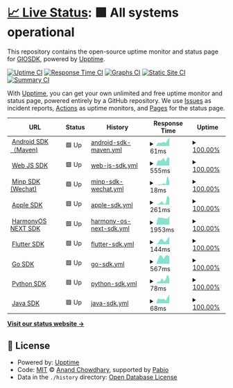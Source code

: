 # [📈 Live Status](https://GIOSDK.github.io/growingio-sdk-upptime): <!--live status--> **🟩 All systems operational**

This repository contains the open-source uptime monitor and status page for [GIOSDK](https://GIOSDK.github.io/growingio-sdk-upptime), powered by [Upptime](https://github.com/upptime/upptime).

[![Uptime CI](https://github.com/GIOSDK/growingio-sdk-upptime/workflows/Uptime%20CI/badge.svg)](https://github.com/GIOSDK/growingio-sdk-upptime/actions?query=workflow%3A%22Uptime+CI%22)
[![Response Time CI](https://github.com/GIOSDK/growingio-sdk-upptime/workflows/Response%20Time%20CI/badge.svg)](https://github.com/GIOSDK/growingio-sdk-upptime/actions?query=workflow%3A%22Response+Time+CI%22)
[![Graphs CI](https://github.com/GIOSDK/growingio-sdk-upptime/workflows/Graphs%20CI/badge.svg)](https://github.com/GIOSDK/growingio-sdk-upptime/actions?query=workflow%3A%22Graphs+CI%22)
[![Static Site CI](https://github.com/GIOSDK/growingio-sdk-upptime/workflows/Static%20Site%20CI/badge.svg)](https://github.com/GIOSDK/growingio-sdk-upptime/actions?query=workflow%3A%22Static+Site+CI%22)
[![Summary CI](https://github.com/GIOSDK/growingio-sdk-upptime/workflows/Summary%20CI/badge.svg)](https://github.com/GIOSDK/growingio-sdk-upptime/actions?query=workflow%3A%22Summary+CI%22)

With [Upptime](https://upptime.js.org), you can get your own unlimited and free uptime monitor and status page, powered entirely by a GitHub repository. We use [Issues](https://github.com/GIOSDK/growingio-sdk-upptime/issues) as incident reports, [Actions](https://github.com/GIOSDK/growingio-sdk-upptime/actions) as uptime monitors, and [Pages](https://GIOSDK.github.io/growingio-sdk-upptime) for the status page.

<!--start: status pages-->
<!-- This summary is generated by Upptime (https://github.com/upptime/upptime) -->
<!-- Do not edit this manually, your changes will be overwritten -->
<!-- prettier-ignore -->
| URL | Status | History | Response Time | Uptime |
| --- | ------ | ------- | ------------- | ------ |
| <img alt="" src="https://icons.duckduckgo.com/ip3/repo.maven.apache.org.ico" height="13"> [Android SDK（Maven)](https://repo.maven.apache.org/maven2/com/growingio/) | 🟩 Up | [android-sdk-maven.yml](https://github.com/GIOSDK/growingio-sdk-upptime/commits/HEAD/history/android-sdk-maven.yml) | <details><summary><img alt="Response time graph" src="./graphs/android-sdk-maven/response-time-week.png" height="20"> 61ms</summary><br><a href="https://GIOSDK.github.io/growingio-sdk-upptime/history/android-sdk-maven"><img alt="Response time 69" src="https://img.shields.io/endpoint?url=https%3A%2F%2Fraw.githubusercontent.com%2FGIOSDK%2Fgrowingio-sdk-upptime%2FHEAD%2Fapi%2Fandroid-sdk-maven%2Fresponse-time.json"></a><br><a href="https://GIOSDK.github.io/growingio-sdk-upptime/history/android-sdk-maven"><img alt="24-hour response time 114" src="https://img.shields.io/endpoint?url=https%3A%2F%2Fraw.githubusercontent.com%2FGIOSDK%2Fgrowingio-sdk-upptime%2FHEAD%2Fapi%2Fandroid-sdk-maven%2Fresponse-time-day.json"></a><br><a href="https://GIOSDK.github.io/growingio-sdk-upptime/history/android-sdk-maven"><img alt="7-day response time 61" src="https://img.shields.io/endpoint?url=https%3A%2F%2Fraw.githubusercontent.com%2FGIOSDK%2Fgrowingio-sdk-upptime%2FHEAD%2Fapi%2Fandroid-sdk-maven%2Fresponse-time-week.json"></a><br><a href="https://GIOSDK.github.io/growingio-sdk-upptime/history/android-sdk-maven"><img alt="30-day response time 80" src="https://img.shields.io/endpoint?url=https%3A%2F%2Fraw.githubusercontent.com%2FGIOSDK%2Fgrowingio-sdk-upptime%2FHEAD%2Fapi%2Fandroid-sdk-maven%2Fresponse-time-month.json"></a><br><a href="https://GIOSDK.github.io/growingio-sdk-upptime/history/android-sdk-maven"><img alt="1-year response time 69" src="https://img.shields.io/endpoint?url=https%3A%2F%2Fraw.githubusercontent.com%2FGIOSDK%2Fgrowingio-sdk-upptime%2FHEAD%2Fapi%2Fandroid-sdk-maven%2Fresponse-time-year.json"></a></details> | <details><summary><a href="https://GIOSDK.github.io/growingio-sdk-upptime/history/android-sdk-maven">100.00%</a></summary><a href="https://GIOSDK.github.io/growingio-sdk-upptime/history/android-sdk-maven"><img alt="All-time uptime 100.00%" src="https://img.shields.io/endpoint?url=https%3A%2F%2Fraw.githubusercontent.com%2FGIOSDK%2Fgrowingio-sdk-upptime%2FHEAD%2Fapi%2Fandroid-sdk-maven%2Fuptime.json"></a><br><a href="https://GIOSDK.github.io/growingio-sdk-upptime/history/android-sdk-maven"><img alt="24-hour uptime 100.00%" src="https://img.shields.io/endpoint?url=https%3A%2F%2Fraw.githubusercontent.com%2FGIOSDK%2Fgrowingio-sdk-upptime%2FHEAD%2Fapi%2Fandroid-sdk-maven%2Fuptime-day.json"></a><br><a href="https://GIOSDK.github.io/growingio-sdk-upptime/history/android-sdk-maven"><img alt="7-day uptime 100.00%" src="https://img.shields.io/endpoint?url=https%3A%2F%2Fraw.githubusercontent.com%2FGIOSDK%2Fgrowingio-sdk-upptime%2FHEAD%2Fapi%2Fandroid-sdk-maven%2Fuptime-week.json"></a><br><a href="https://GIOSDK.github.io/growingio-sdk-upptime/history/android-sdk-maven"><img alt="30-day uptime 100.00%" src="https://img.shields.io/endpoint?url=https%3A%2F%2Fraw.githubusercontent.com%2FGIOSDK%2Fgrowingio-sdk-upptime%2FHEAD%2Fapi%2Fandroid-sdk-maven%2Fuptime-month.json"></a><br><a href="https://GIOSDK.github.io/growingio-sdk-upptime/history/android-sdk-maven"><img alt="1-year uptime 100.00%" src="https://img.shields.io/endpoint?url=https%3A%2F%2Fraw.githubusercontent.com%2FGIOSDK%2Fgrowingio-sdk-upptime%2FHEAD%2Fapi%2Fandroid-sdk-maven%2Fuptime-year.json"></a></details>
| <img alt="" src="https://icons.duckduckgo.com/ip3/assets.giocdn.com.ico" height="13"> [Web JS SDK](https://assets.giocdn.com/sdk/webjs/gdp-full.js) | 🟩 Up | [web-js-sdk.yml](https://github.com/GIOSDK/growingio-sdk-upptime/commits/HEAD/history/web-js-sdk.yml) | <details><summary><img alt="Response time graph" src="./graphs/web-js-sdk/response-time-week.png" height="20"> 555ms</summary><br><a href="https://GIOSDK.github.io/growingio-sdk-upptime/history/web-js-sdk"><img alt="Response time 507" src="https://img.shields.io/endpoint?url=https%3A%2F%2Fraw.githubusercontent.com%2FGIOSDK%2Fgrowingio-sdk-upptime%2FHEAD%2Fapi%2Fweb-js-sdk%2Fresponse-time.json"></a><br><a href="https://GIOSDK.github.io/growingio-sdk-upptime/history/web-js-sdk"><img alt="24-hour response time 713" src="https://img.shields.io/endpoint?url=https%3A%2F%2Fraw.githubusercontent.com%2FGIOSDK%2Fgrowingio-sdk-upptime%2FHEAD%2Fapi%2Fweb-js-sdk%2Fresponse-time-day.json"></a><br><a href="https://GIOSDK.github.io/growingio-sdk-upptime/history/web-js-sdk"><img alt="7-day response time 555" src="https://img.shields.io/endpoint?url=https%3A%2F%2Fraw.githubusercontent.com%2FGIOSDK%2Fgrowingio-sdk-upptime%2FHEAD%2Fapi%2Fweb-js-sdk%2Fresponse-time-week.json"></a><br><a href="https://GIOSDK.github.io/growingio-sdk-upptime/history/web-js-sdk"><img alt="30-day response time 498" src="https://img.shields.io/endpoint?url=https%3A%2F%2Fraw.githubusercontent.com%2FGIOSDK%2Fgrowingio-sdk-upptime%2FHEAD%2Fapi%2Fweb-js-sdk%2Fresponse-time-month.json"></a><br><a href="https://GIOSDK.github.io/growingio-sdk-upptime/history/web-js-sdk"><img alt="1-year response time 507" src="https://img.shields.io/endpoint?url=https%3A%2F%2Fraw.githubusercontent.com%2FGIOSDK%2Fgrowingio-sdk-upptime%2FHEAD%2Fapi%2Fweb-js-sdk%2Fresponse-time-year.json"></a></details> | <details><summary><a href="https://GIOSDK.github.io/growingio-sdk-upptime/history/web-js-sdk">100.00%</a></summary><a href="https://GIOSDK.github.io/growingio-sdk-upptime/history/web-js-sdk"><img alt="All-time uptime 100.00%" src="https://img.shields.io/endpoint?url=https%3A%2F%2Fraw.githubusercontent.com%2FGIOSDK%2Fgrowingio-sdk-upptime%2FHEAD%2Fapi%2Fweb-js-sdk%2Fuptime.json"></a><br><a href="https://GIOSDK.github.io/growingio-sdk-upptime/history/web-js-sdk"><img alt="24-hour uptime 100.00%" src="https://img.shields.io/endpoint?url=https%3A%2F%2Fraw.githubusercontent.com%2FGIOSDK%2Fgrowingio-sdk-upptime%2FHEAD%2Fapi%2Fweb-js-sdk%2Fuptime-day.json"></a><br><a href="https://GIOSDK.github.io/growingio-sdk-upptime/history/web-js-sdk"><img alt="7-day uptime 100.00%" src="https://img.shields.io/endpoint?url=https%3A%2F%2Fraw.githubusercontent.com%2FGIOSDK%2Fgrowingio-sdk-upptime%2FHEAD%2Fapi%2Fweb-js-sdk%2Fuptime-week.json"></a><br><a href="https://GIOSDK.github.io/growingio-sdk-upptime/history/web-js-sdk"><img alt="30-day uptime 100.00%" src="https://img.shields.io/endpoint?url=https%3A%2F%2Fraw.githubusercontent.com%2FGIOSDK%2Fgrowingio-sdk-upptime%2FHEAD%2Fapi%2Fweb-js-sdk%2Fuptime-month.json"></a><br><a href="https://GIOSDK.github.io/growingio-sdk-upptime/history/web-js-sdk"><img alt="1-year uptime 100.00%" src="https://img.shields.io/endpoint?url=https%3A%2F%2Fraw.githubusercontent.com%2FGIOSDK%2Fgrowingio-sdk-upptime%2FHEAD%2Fapi%2Fweb-js-sdk%2Fuptime-year.json"></a></details>
| <img alt="" src="https://icons.duckduckgo.com/ip3/assets.giocdn.com.ico" height="13"> [Minp SDK (Wechat)](https://assets.giocdn.com/sdk/minip/4.4.1/gio-wechat.js) | 🟩 Up | [minp-sdk-wechat.yml](https://github.com/GIOSDK/growingio-sdk-upptime/commits/HEAD/history/minp-sdk-wechat.yml) | <details><summary><img alt="Response time graph" src="./graphs/minp-sdk-wechat/response-time-week.png" height="20"> 18ms</summary><br><a href="https://GIOSDK.github.io/growingio-sdk-upptime/history/minp-sdk-wechat"><img alt="Response time 214" src="https://img.shields.io/endpoint?url=https%3A%2F%2Fraw.githubusercontent.com%2FGIOSDK%2Fgrowingio-sdk-upptime%2FHEAD%2Fapi%2Fminp-sdk-wechat%2Fresponse-time.json"></a><br><a href="https://GIOSDK.github.io/growingio-sdk-upptime/history/minp-sdk-wechat"><img alt="24-hour response time 26" src="https://img.shields.io/endpoint?url=https%3A%2F%2Fraw.githubusercontent.com%2FGIOSDK%2Fgrowingio-sdk-upptime%2FHEAD%2Fapi%2Fminp-sdk-wechat%2Fresponse-time-day.json"></a><br><a href="https://GIOSDK.github.io/growingio-sdk-upptime/history/minp-sdk-wechat"><img alt="7-day response time 18" src="https://img.shields.io/endpoint?url=https%3A%2F%2Fraw.githubusercontent.com%2FGIOSDK%2Fgrowingio-sdk-upptime%2FHEAD%2Fapi%2Fminp-sdk-wechat%2Fresponse-time-week.json"></a><br><a href="https://GIOSDK.github.io/growingio-sdk-upptime/history/minp-sdk-wechat"><img alt="30-day response time 76" src="https://img.shields.io/endpoint?url=https%3A%2F%2Fraw.githubusercontent.com%2FGIOSDK%2Fgrowingio-sdk-upptime%2FHEAD%2Fapi%2Fminp-sdk-wechat%2Fresponse-time-month.json"></a><br><a href="https://GIOSDK.github.io/growingio-sdk-upptime/history/minp-sdk-wechat"><img alt="1-year response time 214" src="https://img.shields.io/endpoint?url=https%3A%2F%2Fraw.githubusercontent.com%2FGIOSDK%2Fgrowingio-sdk-upptime%2FHEAD%2Fapi%2Fminp-sdk-wechat%2Fresponse-time-year.json"></a></details> | <details><summary><a href="https://GIOSDK.github.io/growingio-sdk-upptime/history/minp-sdk-wechat">100.00%</a></summary><a href="https://GIOSDK.github.io/growingio-sdk-upptime/history/minp-sdk-wechat"><img alt="All-time uptime 100.00%" src="https://img.shields.io/endpoint?url=https%3A%2F%2Fraw.githubusercontent.com%2FGIOSDK%2Fgrowingio-sdk-upptime%2FHEAD%2Fapi%2Fminp-sdk-wechat%2Fuptime.json"></a><br><a href="https://GIOSDK.github.io/growingio-sdk-upptime/history/minp-sdk-wechat"><img alt="24-hour uptime 100.00%" src="https://img.shields.io/endpoint?url=https%3A%2F%2Fraw.githubusercontent.com%2FGIOSDK%2Fgrowingio-sdk-upptime%2FHEAD%2Fapi%2Fminp-sdk-wechat%2Fuptime-day.json"></a><br><a href="https://GIOSDK.github.io/growingio-sdk-upptime/history/minp-sdk-wechat"><img alt="7-day uptime 100.00%" src="https://img.shields.io/endpoint?url=https%3A%2F%2Fraw.githubusercontent.com%2FGIOSDK%2Fgrowingio-sdk-upptime%2FHEAD%2Fapi%2Fminp-sdk-wechat%2Fuptime-week.json"></a><br><a href="https://GIOSDK.github.io/growingio-sdk-upptime/history/minp-sdk-wechat"><img alt="30-day uptime 100.00%" src="https://img.shields.io/endpoint?url=https%3A%2F%2Fraw.githubusercontent.com%2FGIOSDK%2Fgrowingio-sdk-upptime%2FHEAD%2Fapi%2Fminp-sdk-wechat%2Fuptime-month.json"></a><br><a href="https://GIOSDK.github.io/growingio-sdk-upptime/history/minp-sdk-wechat"><img alt="1-year uptime 100.00%" src="https://img.shields.io/endpoint?url=https%3A%2F%2Fraw.githubusercontent.com%2FGIOSDK%2Fgrowingio-sdk-upptime%2FHEAD%2Fapi%2Fminp-sdk-wechat%2Fuptime-year.json"></a></details>
| <img alt="" src="https://icons.duckduckgo.com/ip3/cdn.jsdelivr.net.ico" height="13"> [Apple SDK](https://cdn.jsdelivr.net/cocoa/Specs/6/9/7/GrowingAnalytics/4.7.0/GrowingAnalytics.podspec.json) | 🟩 Up | [apple-sdk.yml](https://github.com/GIOSDK/growingio-sdk-upptime/commits/HEAD/history/apple-sdk.yml) | <details><summary><img alt="Response time graph" src="./graphs/apple-sdk/response-time-week.png" height="20"> 261ms</summary><br><a href="https://GIOSDK.github.io/growingio-sdk-upptime/history/apple-sdk"><img alt="Response time 220" src="https://img.shields.io/endpoint?url=https%3A%2F%2Fraw.githubusercontent.com%2FGIOSDK%2Fgrowingio-sdk-upptime%2FHEAD%2Fapi%2Fapple-sdk%2Fresponse-time.json"></a><br><a href="https://GIOSDK.github.io/growingio-sdk-upptime/history/apple-sdk"><img alt="24-hour response time 552" src="https://img.shields.io/endpoint?url=https%3A%2F%2Fraw.githubusercontent.com%2FGIOSDK%2Fgrowingio-sdk-upptime%2FHEAD%2Fapi%2Fapple-sdk%2Fresponse-time-day.json"></a><br><a href="https://GIOSDK.github.io/growingio-sdk-upptime/history/apple-sdk"><img alt="7-day response time 261" src="https://img.shields.io/endpoint?url=https%3A%2F%2Fraw.githubusercontent.com%2FGIOSDK%2Fgrowingio-sdk-upptime%2FHEAD%2Fapi%2Fapple-sdk%2Fresponse-time-week.json"></a><br><a href="https://GIOSDK.github.io/growingio-sdk-upptime/history/apple-sdk"><img alt="30-day response time 262" src="https://img.shields.io/endpoint?url=https%3A%2F%2Fraw.githubusercontent.com%2FGIOSDK%2Fgrowingio-sdk-upptime%2FHEAD%2Fapi%2Fapple-sdk%2Fresponse-time-month.json"></a><br><a href="https://GIOSDK.github.io/growingio-sdk-upptime/history/apple-sdk"><img alt="1-year response time 220" src="https://img.shields.io/endpoint?url=https%3A%2F%2Fraw.githubusercontent.com%2FGIOSDK%2Fgrowingio-sdk-upptime%2FHEAD%2Fapi%2Fapple-sdk%2Fresponse-time-year.json"></a></details> | <details><summary><a href="https://GIOSDK.github.io/growingio-sdk-upptime/history/apple-sdk">100.00%</a></summary><a href="https://GIOSDK.github.io/growingio-sdk-upptime/history/apple-sdk"><img alt="All-time uptime 100.00%" src="https://img.shields.io/endpoint?url=https%3A%2F%2Fraw.githubusercontent.com%2FGIOSDK%2Fgrowingio-sdk-upptime%2FHEAD%2Fapi%2Fapple-sdk%2Fuptime.json"></a><br><a href="https://GIOSDK.github.io/growingio-sdk-upptime/history/apple-sdk"><img alt="24-hour uptime 100.00%" src="https://img.shields.io/endpoint?url=https%3A%2F%2Fraw.githubusercontent.com%2FGIOSDK%2Fgrowingio-sdk-upptime%2FHEAD%2Fapi%2Fapple-sdk%2Fuptime-day.json"></a><br><a href="https://GIOSDK.github.io/growingio-sdk-upptime/history/apple-sdk"><img alt="7-day uptime 100.00%" src="https://img.shields.io/endpoint?url=https%3A%2F%2Fraw.githubusercontent.com%2FGIOSDK%2Fgrowingio-sdk-upptime%2FHEAD%2Fapi%2Fapple-sdk%2Fuptime-week.json"></a><br><a href="https://GIOSDK.github.io/growingio-sdk-upptime/history/apple-sdk"><img alt="30-day uptime 100.00%" src="https://img.shields.io/endpoint?url=https%3A%2F%2Fraw.githubusercontent.com%2FGIOSDK%2Fgrowingio-sdk-upptime%2FHEAD%2Fapi%2Fapple-sdk%2Fuptime-month.json"></a><br><a href="https://GIOSDK.github.io/growingio-sdk-upptime/history/apple-sdk"><img alt="1-year uptime 100.00%" src="https://img.shields.io/endpoint?url=https%3A%2F%2Fraw.githubusercontent.com%2FGIOSDK%2Fgrowingio-sdk-upptime%2FHEAD%2Fapi%2Fapple-sdk%2Fuptime-year.json"></a></details>
| <img alt="" src="https://icons.duckduckgo.com/ip3/repo.harmonyos.com.ico" height="13"> [HarmonyOS NEXT SDK](https://repo.harmonyos.com/ohpm/@growingio/analytics/-/analytics-2.3.0.har) | 🟩 Up | [harmony-os-next-sdk.yml](https://github.com/GIOSDK/growingio-sdk-upptime/commits/HEAD/history/harmony-os-next-sdk.yml) | <details><summary><img alt="Response time graph" src="./graphs/harmony-os-next-sdk/response-time-week.png" height="20"> 1953ms</summary><br><a href="https://GIOSDK.github.io/growingio-sdk-upptime/history/harmony-os-next-sdk"><img alt="Response time 2124" src="https://img.shields.io/endpoint?url=https%3A%2F%2Fraw.githubusercontent.com%2FGIOSDK%2Fgrowingio-sdk-upptime%2FHEAD%2Fapi%2Fharmony-os-next-sdk%2Fresponse-time.json"></a><br><a href="https://GIOSDK.github.io/growingio-sdk-upptime/history/harmony-os-next-sdk"><img alt="24-hour response time 2408" src="https://img.shields.io/endpoint?url=https%3A%2F%2Fraw.githubusercontent.com%2FGIOSDK%2Fgrowingio-sdk-upptime%2FHEAD%2Fapi%2Fharmony-os-next-sdk%2Fresponse-time-day.json"></a><br><a href="https://GIOSDK.github.io/growingio-sdk-upptime/history/harmony-os-next-sdk"><img alt="7-day response time 1953" src="https://img.shields.io/endpoint?url=https%3A%2F%2Fraw.githubusercontent.com%2FGIOSDK%2Fgrowingio-sdk-upptime%2FHEAD%2Fapi%2Fharmony-os-next-sdk%2Fresponse-time-week.json"></a><br><a href="https://GIOSDK.github.io/growingio-sdk-upptime/history/harmony-os-next-sdk"><img alt="30-day response time 1957" src="https://img.shields.io/endpoint?url=https%3A%2F%2Fraw.githubusercontent.com%2FGIOSDK%2Fgrowingio-sdk-upptime%2FHEAD%2Fapi%2Fharmony-os-next-sdk%2Fresponse-time-month.json"></a><br><a href="https://GIOSDK.github.io/growingio-sdk-upptime/history/harmony-os-next-sdk"><img alt="1-year response time 2124" src="https://img.shields.io/endpoint?url=https%3A%2F%2Fraw.githubusercontent.com%2FGIOSDK%2Fgrowingio-sdk-upptime%2FHEAD%2Fapi%2Fharmony-os-next-sdk%2Fresponse-time-year.json"></a></details> | <details><summary><a href="https://GIOSDK.github.io/growingio-sdk-upptime/history/harmony-os-next-sdk">100.00%</a></summary><a href="https://GIOSDK.github.io/growingio-sdk-upptime/history/harmony-os-next-sdk"><img alt="All-time uptime 99.98%" src="https://img.shields.io/endpoint?url=https%3A%2F%2Fraw.githubusercontent.com%2FGIOSDK%2Fgrowingio-sdk-upptime%2FHEAD%2Fapi%2Fharmony-os-next-sdk%2Fuptime.json"></a><br><a href="https://GIOSDK.github.io/growingio-sdk-upptime/history/harmony-os-next-sdk"><img alt="24-hour uptime 100.00%" src="https://img.shields.io/endpoint?url=https%3A%2F%2Fraw.githubusercontent.com%2FGIOSDK%2Fgrowingio-sdk-upptime%2FHEAD%2Fapi%2Fharmony-os-next-sdk%2Fuptime-day.json"></a><br><a href="https://GIOSDK.github.io/growingio-sdk-upptime/history/harmony-os-next-sdk"><img alt="7-day uptime 100.00%" src="https://img.shields.io/endpoint?url=https%3A%2F%2Fraw.githubusercontent.com%2FGIOSDK%2Fgrowingio-sdk-upptime%2FHEAD%2Fapi%2Fharmony-os-next-sdk%2Fuptime-week.json"></a><br><a href="https://GIOSDK.github.io/growingio-sdk-upptime/history/harmony-os-next-sdk"><img alt="30-day uptime 99.87%" src="https://img.shields.io/endpoint?url=https%3A%2F%2Fraw.githubusercontent.com%2FGIOSDK%2Fgrowingio-sdk-upptime%2FHEAD%2Fapi%2Fharmony-os-next-sdk%2Fuptime-month.json"></a><br><a href="https://GIOSDK.github.io/growingio-sdk-upptime/history/harmony-os-next-sdk"><img alt="1-year uptime 99.98%" src="https://img.shields.io/endpoint?url=https%3A%2F%2Fraw.githubusercontent.com%2FGIOSDK%2Fgrowingio-sdk-upptime%2FHEAD%2Fapi%2Fharmony-os-next-sdk%2Fuptime-year.json"></a></details>
| <img alt="" src="https://icons.duckduckgo.com/ip3/pub.dev.ico" height="13"> [Flutter SDK](https://pub.dev/api/archives/growingio_flutter_plugin-4.3.2.tar.gz) | 🟩 Up | [flutter-sdk.yml](https://github.com/GIOSDK/growingio-sdk-upptime/commits/HEAD/history/flutter-sdk.yml) | <details><summary><img alt="Response time graph" src="./graphs/flutter-sdk/response-time-week.png" height="20"> 144ms</summary><br><a href="https://GIOSDK.github.io/growingio-sdk-upptime/history/flutter-sdk"><img alt="Response time 208" src="https://img.shields.io/endpoint?url=https%3A%2F%2Fraw.githubusercontent.com%2FGIOSDK%2Fgrowingio-sdk-upptime%2FHEAD%2Fapi%2Fflutter-sdk%2Fresponse-time.json"></a><br><a href="https://GIOSDK.github.io/growingio-sdk-upptime/history/flutter-sdk"><img alt="24-hour response time 264" src="https://img.shields.io/endpoint?url=https%3A%2F%2Fraw.githubusercontent.com%2FGIOSDK%2Fgrowingio-sdk-upptime%2FHEAD%2Fapi%2Fflutter-sdk%2Fresponse-time-day.json"></a><br><a href="https://GIOSDK.github.io/growingio-sdk-upptime/history/flutter-sdk"><img alt="7-day response time 144" src="https://img.shields.io/endpoint?url=https%3A%2F%2Fraw.githubusercontent.com%2FGIOSDK%2Fgrowingio-sdk-upptime%2FHEAD%2Fapi%2Fflutter-sdk%2Fresponse-time-week.json"></a><br><a href="https://GIOSDK.github.io/growingio-sdk-upptime/history/flutter-sdk"><img alt="30-day response time 146" src="https://img.shields.io/endpoint?url=https%3A%2F%2Fraw.githubusercontent.com%2FGIOSDK%2Fgrowingio-sdk-upptime%2FHEAD%2Fapi%2Fflutter-sdk%2Fresponse-time-month.json"></a><br><a href="https://GIOSDK.github.io/growingio-sdk-upptime/history/flutter-sdk"><img alt="1-year response time 208" src="https://img.shields.io/endpoint?url=https%3A%2F%2Fraw.githubusercontent.com%2FGIOSDK%2Fgrowingio-sdk-upptime%2FHEAD%2Fapi%2Fflutter-sdk%2Fresponse-time-year.json"></a></details> | <details><summary><a href="https://GIOSDK.github.io/growingio-sdk-upptime/history/flutter-sdk">100.00%</a></summary><a href="https://GIOSDK.github.io/growingio-sdk-upptime/history/flutter-sdk"><img alt="All-time uptime 99.99%" src="https://img.shields.io/endpoint?url=https%3A%2F%2Fraw.githubusercontent.com%2FGIOSDK%2Fgrowingio-sdk-upptime%2FHEAD%2Fapi%2Fflutter-sdk%2Fuptime.json"></a><br><a href="https://GIOSDK.github.io/growingio-sdk-upptime/history/flutter-sdk"><img alt="24-hour uptime 100.00%" src="https://img.shields.io/endpoint?url=https%3A%2F%2Fraw.githubusercontent.com%2FGIOSDK%2Fgrowingio-sdk-upptime%2FHEAD%2Fapi%2Fflutter-sdk%2Fuptime-day.json"></a><br><a href="https://GIOSDK.github.io/growingio-sdk-upptime/history/flutter-sdk"><img alt="7-day uptime 100.00%" src="https://img.shields.io/endpoint?url=https%3A%2F%2Fraw.githubusercontent.com%2FGIOSDK%2Fgrowingio-sdk-upptime%2FHEAD%2Fapi%2Fflutter-sdk%2Fuptime-week.json"></a><br><a href="https://GIOSDK.github.io/growingio-sdk-upptime/history/flutter-sdk"><img alt="30-day uptime 100.00%" src="https://img.shields.io/endpoint?url=https%3A%2F%2Fraw.githubusercontent.com%2FGIOSDK%2Fgrowingio-sdk-upptime%2FHEAD%2Fapi%2Fflutter-sdk%2Fuptime-month.json"></a><br><a href="https://GIOSDK.github.io/growingio-sdk-upptime/history/flutter-sdk"><img alt="1-year uptime 99.99%" src="https://img.shields.io/endpoint?url=https%3A%2F%2Fraw.githubusercontent.com%2FGIOSDK%2Fgrowingio-sdk-upptime%2FHEAD%2Fapi%2Fflutter-sdk%2Fuptime-year.json"></a></details>
| <img alt="" src="https://icons.duckduckgo.com/ip3/github.com.ico" height="13"> [Go SDK](https://github.com/growingio/growingio-sdk-go/tree/v1.0.1) | 🟩 Up | [go-sdk.yml](https://github.com/GIOSDK/growingio-sdk-upptime/commits/HEAD/history/go-sdk.yml) | <details><summary><img alt="Response time graph" src="./graphs/go-sdk/response-time-week.png" height="20"> 567ms</summary><br><a href="https://GIOSDK.github.io/growingio-sdk-upptime/history/go-sdk"><img alt="Response time 517" src="https://img.shields.io/endpoint?url=https%3A%2F%2Fraw.githubusercontent.com%2FGIOSDK%2Fgrowingio-sdk-upptime%2FHEAD%2Fapi%2Fgo-sdk%2Fresponse-time.json"></a><br><a href="https://GIOSDK.github.io/growingio-sdk-upptime/history/go-sdk"><img alt="24-hour response time 581" src="https://img.shields.io/endpoint?url=https%3A%2F%2Fraw.githubusercontent.com%2FGIOSDK%2Fgrowingio-sdk-upptime%2FHEAD%2Fapi%2Fgo-sdk%2Fresponse-time-day.json"></a><br><a href="https://GIOSDK.github.io/growingio-sdk-upptime/history/go-sdk"><img alt="7-day response time 567" src="https://img.shields.io/endpoint?url=https%3A%2F%2Fraw.githubusercontent.com%2FGIOSDK%2Fgrowingio-sdk-upptime%2FHEAD%2Fapi%2Fgo-sdk%2Fresponse-time-week.json"></a><br><a href="https://GIOSDK.github.io/growingio-sdk-upptime/history/go-sdk"><img alt="30-day response time 536" src="https://img.shields.io/endpoint?url=https%3A%2F%2Fraw.githubusercontent.com%2FGIOSDK%2Fgrowingio-sdk-upptime%2FHEAD%2Fapi%2Fgo-sdk%2Fresponse-time-month.json"></a><br><a href="https://GIOSDK.github.io/growingio-sdk-upptime/history/go-sdk"><img alt="1-year response time 517" src="https://img.shields.io/endpoint?url=https%3A%2F%2Fraw.githubusercontent.com%2FGIOSDK%2Fgrowingio-sdk-upptime%2FHEAD%2Fapi%2Fgo-sdk%2Fresponse-time-year.json"></a></details> | <details><summary><a href="https://GIOSDK.github.io/growingio-sdk-upptime/history/go-sdk">100.00%</a></summary><a href="https://GIOSDK.github.io/growingio-sdk-upptime/history/go-sdk"><img alt="All-time uptime 99.99%" src="https://img.shields.io/endpoint?url=https%3A%2F%2Fraw.githubusercontent.com%2FGIOSDK%2Fgrowingio-sdk-upptime%2FHEAD%2Fapi%2Fgo-sdk%2Fuptime.json"></a><br><a href="https://GIOSDK.github.io/growingio-sdk-upptime/history/go-sdk"><img alt="24-hour uptime 100.00%" src="https://img.shields.io/endpoint?url=https%3A%2F%2Fraw.githubusercontent.com%2FGIOSDK%2Fgrowingio-sdk-upptime%2FHEAD%2Fapi%2Fgo-sdk%2Fuptime-day.json"></a><br><a href="https://GIOSDK.github.io/growingio-sdk-upptime/history/go-sdk"><img alt="7-day uptime 100.00%" src="https://img.shields.io/endpoint?url=https%3A%2F%2Fraw.githubusercontent.com%2FGIOSDK%2Fgrowingio-sdk-upptime%2FHEAD%2Fapi%2Fgo-sdk%2Fuptime-week.json"></a><br><a href="https://GIOSDK.github.io/growingio-sdk-upptime/history/go-sdk"><img alt="30-day uptime 99.94%" src="https://img.shields.io/endpoint?url=https%3A%2F%2Fraw.githubusercontent.com%2FGIOSDK%2Fgrowingio-sdk-upptime%2FHEAD%2Fapi%2Fgo-sdk%2Fuptime-month.json"></a><br><a href="https://GIOSDK.github.io/growingio-sdk-upptime/history/go-sdk"><img alt="1-year uptime 99.99%" src="https://img.shields.io/endpoint?url=https%3A%2F%2Fraw.githubusercontent.com%2FGIOSDK%2Fgrowingio-sdk-upptime%2FHEAD%2Fapi%2Fgo-sdk%2Fuptime-year.json"></a></details>
| <img alt="" src="https://icons.duckduckgo.com/ip3/files.pythonhosted.org.ico" height="13"> [Python SDK](https://files.pythonhosted.org/packages/44/68/db719d017a50520c3fdef7958afef5ec67c980117d6b7df713c3ad440cd4/growingio_tracker-1.0.5.tar.gz) | 🟩 Up | [python-sdk.yml](https://github.com/GIOSDK/growingio-sdk-upptime/commits/HEAD/history/python-sdk.yml) | <details><summary><img alt="Response time graph" src="./graphs/python-sdk/response-time-week.png" height="20"> 78ms</summary><br><a href="https://GIOSDK.github.io/growingio-sdk-upptime/history/python-sdk"><img alt="Response time 54" src="https://img.shields.io/endpoint?url=https%3A%2F%2Fraw.githubusercontent.com%2FGIOSDK%2Fgrowingio-sdk-upptime%2FHEAD%2Fapi%2Fpython-sdk%2Fresponse-time.json"></a><br><a href="https://GIOSDK.github.io/growingio-sdk-upptime/history/python-sdk"><img alt="24-hour response time 86" src="https://img.shields.io/endpoint?url=https%3A%2F%2Fraw.githubusercontent.com%2FGIOSDK%2Fgrowingio-sdk-upptime%2FHEAD%2Fapi%2Fpython-sdk%2Fresponse-time-day.json"></a><br><a href="https://GIOSDK.github.io/growingio-sdk-upptime/history/python-sdk"><img alt="7-day response time 78" src="https://img.shields.io/endpoint?url=https%3A%2F%2Fraw.githubusercontent.com%2FGIOSDK%2Fgrowingio-sdk-upptime%2FHEAD%2Fapi%2Fpython-sdk%2Fresponse-time-week.json"></a><br><a href="https://GIOSDK.github.io/growingio-sdk-upptime/history/python-sdk"><img alt="30-day response time 57" src="https://img.shields.io/endpoint?url=https%3A%2F%2Fraw.githubusercontent.com%2FGIOSDK%2Fgrowingio-sdk-upptime%2FHEAD%2Fapi%2Fpython-sdk%2Fresponse-time-month.json"></a><br><a href="https://GIOSDK.github.io/growingio-sdk-upptime/history/python-sdk"><img alt="1-year response time 54" src="https://img.shields.io/endpoint?url=https%3A%2F%2Fraw.githubusercontent.com%2FGIOSDK%2Fgrowingio-sdk-upptime%2FHEAD%2Fapi%2Fpython-sdk%2Fresponse-time-year.json"></a></details> | <details><summary><a href="https://GIOSDK.github.io/growingio-sdk-upptime/history/python-sdk">100.00%</a></summary><a href="https://GIOSDK.github.io/growingio-sdk-upptime/history/python-sdk"><img alt="All-time uptime 100.00%" src="https://img.shields.io/endpoint?url=https%3A%2F%2Fraw.githubusercontent.com%2FGIOSDK%2Fgrowingio-sdk-upptime%2FHEAD%2Fapi%2Fpython-sdk%2Fuptime.json"></a><br><a href="https://GIOSDK.github.io/growingio-sdk-upptime/history/python-sdk"><img alt="24-hour uptime 100.00%" src="https://img.shields.io/endpoint?url=https%3A%2F%2Fraw.githubusercontent.com%2FGIOSDK%2Fgrowingio-sdk-upptime%2FHEAD%2Fapi%2Fpython-sdk%2Fuptime-day.json"></a><br><a href="https://GIOSDK.github.io/growingio-sdk-upptime/history/python-sdk"><img alt="7-day uptime 100.00%" src="https://img.shields.io/endpoint?url=https%3A%2F%2Fraw.githubusercontent.com%2FGIOSDK%2Fgrowingio-sdk-upptime%2FHEAD%2Fapi%2Fpython-sdk%2Fuptime-week.json"></a><br><a href="https://GIOSDK.github.io/growingio-sdk-upptime/history/python-sdk"><img alt="30-day uptime 100.00%" src="https://img.shields.io/endpoint?url=https%3A%2F%2Fraw.githubusercontent.com%2FGIOSDK%2Fgrowingio-sdk-upptime%2FHEAD%2Fapi%2Fpython-sdk%2Fuptime-month.json"></a><br><a href="https://GIOSDK.github.io/growingio-sdk-upptime/history/python-sdk"><img alt="1-year uptime 100.00%" src="https://img.shields.io/endpoint?url=https%3A%2F%2Fraw.githubusercontent.com%2FGIOSDK%2Fgrowingio-sdk-upptime%2FHEAD%2Fapi%2Fpython-sdk%2Fuptime-year.json"></a></details>
| <img alt="" src="https://icons.duckduckgo.com/ip3/repo1.maven.org.ico" height="13"> [Java SDK](https://repo1.maven.org/maven2/io/growing/sdk/java/growingio-java-sdk/1.0.19-cdp/) | 🟩 Up | [java-sdk.yml](https://github.com/GIOSDK/growingio-sdk-upptime/commits/HEAD/history/java-sdk.yml) | <details><summary><img alt="Response time graph" src="./graphs/java-sdk/response-time-week.png" height="20"> 68ms</summary><br><a href="https://GIOSDK.github.io/growingio-sdk-upptime/history/java-sdk"><img alt="Response time 61" src="https://img.shields.io/endpoint?url=https%3A%2F%2Fraw.githubusercontent.com%2FGIOSDK%2Fgrowingio-sdk-upptime%2FHEAD%2Fapi%2Fjava-sdk%2Fresponse-time.json"></a><br><a href="https://GIOSDK.github.io/growingio-sdk-upptime/history/java-sdk"><img alt="24-hour response time 120" src="https://img.shields.io/endpoint?url=https%3A%2F%2Fraw.githubusercontent.com%2FGIOSDK%2Fgrowingio-sdk-upptime%2FHEAD%2Fapi%2Fjava-sdk%2Fresponse-time-day.json"></a><br><a href="https://GIOSDK.github.io/growingio-sdk-upptime/history/java-sdk"><img alt="7-day response time 68" src="https://img.shields.io/endpoint?url=https%3A%2F%2Fraw.githubusercontent.com%2FGIOSDK%2Fgrowingio-sdk-upptime%2FHEAD%2Fapi%2Fjava-sdk%2Fresponse-time-week.json"></a><br><a href="https://GIOSDK.github.io/growingio-sdk-upptime/history/java-sdk"><img alt="30-day response time 62" src="https://img.shields.io/endpoint?url=https%3A%2F%2Fraw.githubusercontent.com%2FGIOSDK%2Fgrowingio-sdk-upptime%2FHEAD%2Fapi%2Fjava-sdk%2Fresponse-time-month.json"></a><br><a href="https://GIOSDK.github.io/growingio-sdk-upptime/history/java-sdk"><img alt="1-year response time 61" src="https://img.shields.io/endpoint?url=https%3A%2F%2Fraw.githubusercontent.com%2FGIOSDK%2Fgrowingio-sdk-upptime%2FHEAD%2Fapi%2Fjava-sdk%2Fresponse-time-year.json"></a></details> | <details><summary><a href="https://GIOSDK.github.io/growingio-sdk-upptime/history/java-sdk">100.00%</a></summary><a href="https://GIOSDK.github.io/growingio-sdk-upptime/history/java-sdk"><img alt="All-time uptime 100.00%" src="https://img.shields.io/endpoint?url=https%3A%2F%2Fraw.githubusercontent.com%2FGIOSDK%2Fgrowingio-sdk-upptime%2FHEAD%2Fapi%2Fjava-sdk%2Fuptime.json"></a><br><a href="https://GIOSDK.github.io/growingio-sdk-upptime/history/java-sdk"><img alt="24-hour uptime 100.00%" src="https://img.shields.io/endpoint?url=https%3A%2F%2Fraw.githubusercontent.com%2FGIOSDK%2Fgrowingio-sdk-upptime%2FHEAD%2Fapi%2Fjava-sdk%2Fuptime-day.json"></a><br><a href="https://GIOSDK.github.io/growingio-sdk-upptime/history/java-sdk"><img alt="7-day uptime 100.00%" src="https://img.shields.io/endpoint?url=https%3A%2F%2Fraw.githubusercontent.com%2FGIOSDK%2Fgrowingio-sdk-upptime%2FHEAD%2Fapi%2Fjava-sdk%2Fuptime-week.json"></a><br><a href="https://GIOSDK.github.io/growingio-sdk-upptime/history/java-sdk"><img alt="30-day uptime 100.00%" src="https://img.shields.io/endpoint?url=https%3A%2F%2Fraw.githubusercontent.com%2FGIOSDK%2Fgrowingio-sdk-upptime%2FHEAD%2Fapi%2Fjava-sdk%2Fuptime-month.json"></a><br><a href="https://GIOSDK.github.io/growingio-sdk-upptime/history/java-sdk"><img alt="1-year uptime 100.00%" src="https://img.shields.io/endpoint?url=https%3A%2F%2Fraw.githubusercontent.com%2FGIOSDK%2Fgrowingio-sdk-upptime%2FHEAD%2Fapi%2Fjava-sdk%2Fuptime-year.json"></a></details>

<!--end: status pages-->

[**Visit our status website →**](https://GIOSDK.github.io/growingio-sdk-upptime)

## 📄 License

- Powered by: [Upptime](https://github.com/upptime/upptime)
- Code: [MIT](./LICENSE) © [Anand Chowdhary](https://anandchowdhary.com), supported by [Pabio](https://pabio.com)
- Data in the `./history` directory: [Open Database License](https://opendatacommons.org/licenses/odbl/1-0/)

